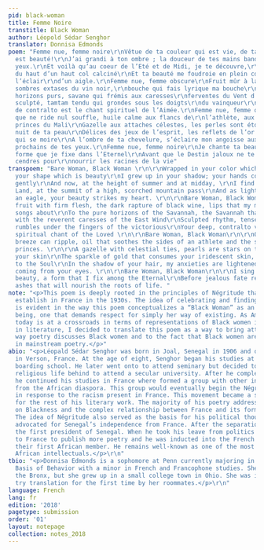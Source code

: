 ```yaml
---
pid: black-woman
title: Femme Noire
transtitle: Black Woman
author: Léopold Sédar Senghor
translator: Donnisa Edmonds
poem: "Femme nue, femme noire\r\nVêtue de ta couleur qui est vie, de ta forme qui
  est beauté!\r\nJ’ai grandi à ton ombre ; la douceur de tes mains bandait\r\nmes
  yeux.\r\nEt voilà qu’au coeur de l’Eté et de Midi, je te découvre,\r\nTerre promise,
  du haut d’un haut col calciné\r\nEt ta beauté me foudroie en plein coeur, comme
  l’éclair\r\nd’un aigle.\r\nFemme nue, femme obscure\r\nFruit mûr à la chair ferme,
  sombres extases du vin noir,\r\nbouche qui fais lyrique ma bouche\r\nSavane aux
  horizons purs, savane qui frémis aux caresses\r\nferventes du Vent d’Est\r\nTamtam
  sculpté, tamtam tendu qui grondes sous les doigts\r\ndu vainqueur\r\nTa voix grave
  de contralto est le chant spirituel de l’Aimée.\r\nFemme nue, femme obscure\r\nHuile
  que ne ride nul souffle, huile calme aux flancs de\r\nl’athlète, aux flancs des
  princes du Mali\r\nGazelle aux attaches célestes, les perles sont étoiles sur\r\nla
  nuit de ta peau\r\nDélices des jeux de l’esprit, les reflets de l’or rouge sur ta\r\npeau
  qui se moire\r\nA l’ombre de ta chevelure, s’éclaire mon angoisse aux\r\nsoleils
  prochains de tes yeux.\r\nFemme nue, femme noire\r\nJe chante ta beauté qui passe,
  forme que je fixe dans l’Eternel\r\nAvant que le Destin jaloux ne te réduise en
  cendres pour\r\nnourrir les racines de la vie"
transpoem: "Bare Woman, Black Woman \r\n\r\nWrapped in your color which is life, in
  your shape which is beauty\r\nI grew up in your shadow; your hands covered my eyes
  gently\r\nAnd now, at the height of summer and at midday, \r\nI find you, the Promised
  Land, at the summit of a high, scorched mountain pass\r\nAnd as lightning strikes
  an eagle, your beauty strikes my heart. \r\n\r\nBare Woman, Black Woman \r\n\r\nRipe
  fruit with firm flesh, the dark rapture of black wine, lips that my mouth makes
  songs about\r\nTo the pure horizons of the Savannah, the Savannah that trembles
  with the reverent caresses of the East Wind\r\nSculpted rhythm, tense rhythm that
  rumbles under the fingers of the victorious\r\nYour deep, contralto voice is the
  spiritual chant of the Loved \r\n\r\nBare Woman, Black Woman\r\n\r\nOil that no
  breeze can ripple, oil that soothes the sides of an athlete and the sides of Mali’s
  princes. \r\n\r\nA gazelle with celestial ties, pearls are stars on the night of
  your skin\r\nThe sparkle of gold that consumes your iridescent skin, is a delight
  to the Soul\r\nIn the shadow of your hair, my anxieties are lightened by the sunlight
  coming from your eyes. \r\n\r\nBare Woman, Black Woman\r\n\r\nI sing of your passing
  beauty, a form that I fix among the Eternal\r\nBefore jealous fate reduces you to
  ashes that will nourish the roots of life. "
note: "<p>This poem is deeply rooted in the principles of Négritude that Senghor helped
  establish in France in the 1930s. The idea of celebrating and finding pride in blackness
  is evident in the way this poem conceptualizes a “Black Woman” as an almost otherworldly
  being, one that demands respect for simply her way of existing. As American society
  today is at a crossroads in terms of representations of Black women in media and
  in literature, I decided to translate this poem as a way to bring attention to the
  way poetry discusses Black women and to the fact that Black women are often absent
  in mainstream poetry.</p>"
abio: "<p>Léopald Sédar Senghor was born in Joal, Senegal in 1906 and died in 2001
  in Verson, France. At the age of eight, Senghor began his studies at a Christian
  boarding school. He later went onto to attend seminary but decided to leave the
  religious life behind to attend a secular university. After he completed his Baccalaureate,
  he continued his studies in France where formed a group with other intellectuals
  from the African diaspora. This group would eventually begin the Négritude movement
  in response to the racism present in France. This movement became a strong foundation
  for the rest of his literary work. The majority of his poetry addresses his opinions
  on Blackness and the complex relationship between France and its former colonies.
  The idea of Négritude also served as the basis for his political thought as he later
  advocated for Senegal’s independence from France. After the separation, he became
  the first president of Senegal. When he took his leave from politics he retired
  to France to publish more poetry and he was inducted into the French Academy as
  their first African member. He remains well-known as one of the most important twentieth-century
  African intellectuals.</p>\r\n"
tbio: "<p>Donnisa Edmonds is a sophomore at Penn currently majoring in Biological
  Basis of Behavior with a minor in French and Francophone studies. She was born in
  the Bronx, but she grew up in a small college town in Ohio. She was inspired to
  try translation for the first time by her roommates.</p>\r\n"
language: French
lang: fr
edition: '2018'
pagetype: submission
order: '01'
layout: notepage
collection: notes_2018
---
```

